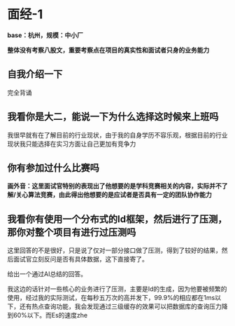 
# 面经-1

**base：杭州，规模：中小厂**

**整体没有考察八股文，重要考察点在项目的真实性和面试者只身的业务能力**

## 自我介绍一下

完全背诵

## 我看你是大二，能说一下为什么选择这时候来上班吗

我很早就有在了解目前的行业现状，由于我的自身学历不容乐观，根据目前的行业现状我只能选择在实习方面让自己更加有竞争力

## 你有参加过什么比赛吗

**画外音：这里面试官特别的表现出了他想要的是学科竞赛相关的内容，实际并不了解/关心算法竞赛，由此得出他想要的是应试者是否具有一定的团队协作能力**

## 我看你有使用一个分布式的Id框架，然后进行了压测，那你对整个项目有进行过压测吗

这里回答的不是很好，只是说了仅对一部分接口做了压测，得到了较好的结果，然后面试官立刻反问是否有具体数据，这下直接寄了。

给出一个通过AI总结的回答。

我这边的话针对一些核心的业务进行了压测，主要是Id的生成，因为他要被频繁的使用，经过我的实际测试，在每秒五万次的高并发下，99.9%的相应都在1ms以下，还有热点查询功能，我会发现通过三级缓存的效果可以把数据库的查询压力降到60%以下。而Es的速度zhe